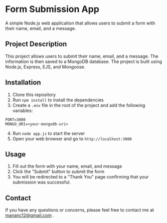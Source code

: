 # Form Submission App

A simple Node.js web application that allows users to submit a form with their name, email, and a message.

## Project Description

This project allows users to submit their name, email, and a message. The information is then saved to a MongoDB database. The project is built using Node.js, Express, EJS, and Mongoose.

## Installation

1. Clone this repository
2. Run `npm install` to install the dependencies
3. Create a `.env` file in the root of the project and add the following variables:
```
PORT=3000
MONGO_URI=<your-mongodb-uri>
```
4. Run `node app.js` to start the server
5. Open your web browser and go to `http://localhost:3000`

## Usage

1. Fill out the form with your name, email, and message
2. Click the "Submit" button to submit the form
3. You will be redirected to a "Thank You" page confirming that your submission was successful.

## Contact

If you have any questions or concerns, please feel free to contact me at mananc12@gmail.com .
